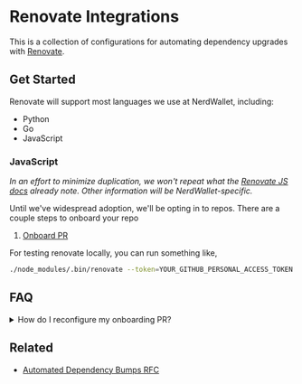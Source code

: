 # Renovate Integrations

This is a collection of configurations for automating dependency upgrades with [Renovate](https://github.com/renovatebot/renovate).

## Get Started

Renovate will support most languages we use at NerdWallet, including:
- Python
- Go
- JavaScript

### JavaScript

_In an effort to minimize duplication, we won't repeat what the [Renovate JS docs](https://docs.renovatebot.com/javascript/) already note. Other
information will be NerdWallet-specific._

Until we've widespread adoption, we'll be opting in to repos. There are a couple steps to onboard your repo

1. [Onboard PR](https://docs.renovatebot.com/configure-renovate/)

For testing renovate locally, you can run something like,

```sh
./node_modules/.bin/renovate --token=YOUR_GITHUB_PERSONAL_ACCESS_TOKEN
```

## FAQ


<details><summary>How do I reconfigure my onboarding PR?</summary>

Renovate matches any PR (even closed) with the name "Configure Renovate". To reconfigure the onboarding, [rename that PR][reconfigure Renovate] and re-run Renovate.

</details>

## Related
- [Automated Dependency Bumps RFC](https://docs.google.com/document/d/13lON_1DHZKOuL839nNzQqKvI91Bd9Z1fazt9ZdiCwz4/edit)

[reconfigure Renovate]: https://sourcegraph.com/github.com/renovatebot/renovate@08922f4fba8cd8ba1ed655092bcbd1976df4675b/-/blob/docs/usage/reconfigure-renovate.md



